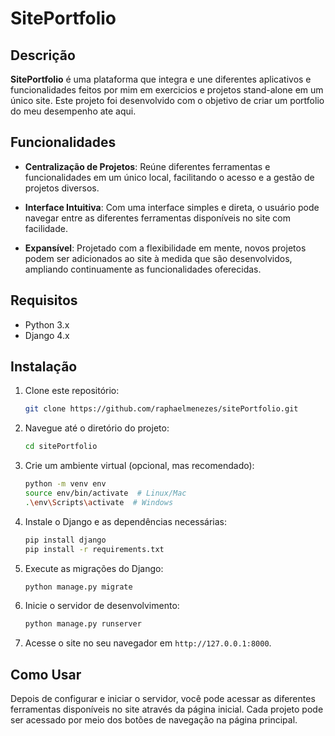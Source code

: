 # SitePortfolio

## Descrição

**SitePortfolio** é uma plataforma que integra e une diferentes aplicativos e funcionalidades feitos por mim em exercicios e projetos stand-alone em um único site. Este projeto foi desenvolvido com o objetivo de criar um portfolio do meu desempenho ate aqui.

## Funcionalidades

- **Centralização de Projetos**: Reúne diferentes ferramentas e funcionalidades em um único local, facilitando o acesso e a gestão de projetos diversos.
  
- **Interface Intuitiva**: Com uma interface simples e direta, o usuário pode navegar entre as diferentes ferramentas disponíveis no site com facilidade.

- **Expansível**: Projetado com a flexibilidade em mente, novos projetos podem ser adicionados ao site à medida que são desenvolvidos, ampliando continuamente as funcionalidades oferecidas.

## Requisitos

- Python 3.x
- Django 4.x

## Instalação

1. Clone este repositório:
    ```bash
    git clone https://github.com/raphaelmenezes/sitePortfolio.git
    ```
2. Navegue até o diretório do projeto:
    ```bash
    cd sitePortfolio
    ```
3. Crie um ambiente virtual (opcional, mas recomendado):
    ```bash
    python -m venv env
    source env/bin/activate  # Linux/Mac
    .\env\Scripts\activate  # Windows
    ```
4. Instale o Django e as dependências necessárias:
    ```bash
    pip install django
    pip install -r requirements.txt
    ```
5. Execute as migrações do Django:
    ```bash
    python manage.py migrate
    ```
6. Inicie o servidor de desenvolvimento:
    ```bash
    python manage.py runserver
    ```
7. Acesse o site no seu navegador em `http://127.0.0.1:8000`.

## Como Usar

Depois de configurar e iniciar o servidor, você pode acessar as diferentes ferramentas disponíveis no site através da página inicial. Cada projeto pode ser acessado por meio dos botões de navegação na página principal.

